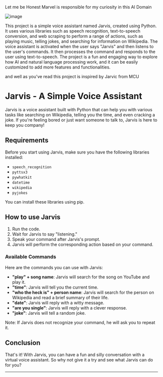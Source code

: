 Let me be Honest Marvel is responsible for my curiosity in this AI Domain

![image](https://user-images.githubusercontent.com/76660222/219995185-68857f63-4c74-4630-8b49-49db79650e86.png)


This project is a simple voice assistant named Jarvis, created using Python. It uses various libraries such as speech recognition, text-to-speech conversion, and web scraping to perform a range of actions, such as playing music, telling jokes, and searching for information on Wikipedia. The voice assistant is activated when the user says "Jarvis" and then listens to the user's commands. It then processes the command and responds to the user using text-to-speech. The project is a fun and engaging way to explore how AI and natural language processing work, and it can be easily customized to add more features and functionalities.

and well as you've read this project is inspired by Jarvic from MCU

Jarvis - A Simple Voice Assistant
=================================

Jarvis is a voice assistant built with Python that can help you with various tasks like searching on Wikipedia, telling you the time, and even cracking a joke. If you're feeling bored or just want someone to talk to, Jarvis is here to keep you company!

Requirements
------------

Before you start using Jarvis, make sure you have the following libraries installed:

*   `speech_recognition`
*   `pyttsx3`
*   `pywhatkit`
*   `datetime`
*   `wikipedia`
*   `pyjokes`

You can install these libraries using pip.

How to use Jarvis
-----------------

1.  Run the code.
2.  Wait for Jarvis to say "listening."
3.  Speak your command after Jarvis's prompt.
4.  Jarvis will perform the corresponding action based on your command.

### Available Commands

Here are the commands you can use with Jarvis:

*   **"play" + song name**: Jarvis will search for the song on YouTube and play it.
*   **"time"**: Jarvis will tell you the current time.
*   **"who the heck is" + person name**: Jarvis will search for the person on Wikipedia and read a brief summary of their life.
*   **"date"**: Jarvis will reply with a witty message.
*   **"are you single"**: Jarvis will reply with a clever response.
*   **"joke"**: Jarvis will tell a random joke.

Note: If Jarvis does not recognize your command, he will ask you to repeat it.

Conclusion
----------

That's it! With Jarvis, you can have a fun and silly conversation with a virtual voice assistant. So why not give it a try and see what Jarvis can do for you?

---
